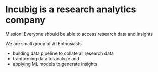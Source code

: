 # Incubig is a research analytics company

Mission:
Everyone should be able to access research data and insights 

We are small group of AI Enthusiasts 
- building data pipeline to collate all research data
- tranforming data to analyze and
- applying ML models to generate insights
